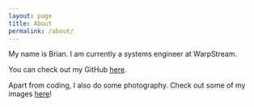 ```yaml
---
layout: page
title: About
permalink: /about/
---
```


My name is Brian. I am currently a systems engineer at WarpStream.

You can check out my GitHub [here](https://github.com/brianshih1).

Apart from coding, I also do some photography. Check out some of my images [here](https://www.instagram.com/brianshihphotography/)!
